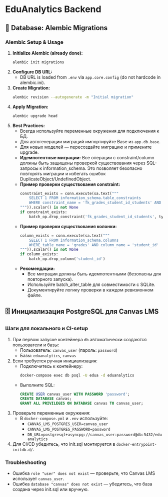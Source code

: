# EduAnalytics Backend

## 📌 Database: Alembic Migrations

### Alembic Setup & Usage

1. **Initialize Alembic (already done):**
   ```bash
   alembic init migrations
   ```
2. **Configure DB URL:**
   - DB URL is loaded from `.env` via `app.core.config` (do not hardcode in alembic.ini).
3. **Create Migration:**
   ```bash
   alembic revision --autogenerate -m "Initial migration"
   ```
4. **Apply Migration:**
   ```bash
   alembic upgrade head
   ```
5. **Best Practices:**
   - Всегда используйте переменные окружения для подключения к БД.
   - Для автогенерации миграций импортируйте Base из `app.db.base`.
   - Для новых моделей — пересоздайте миграцию и примените upgrade.
   - **Идемпотентные миграции:** Все операции с constraint/column должны быть защищены проверкой существования через SQL-запросы к information_schema. Это позволяет безопасно повторять миграции и избегать ошибок DuplicateObject/UndefinedObject.
   - **Пример проверки существования constraint:**
     ```python
     constraint_exists = conn.execute(sa.text("""
         SELECT 1 FROM information_schema.table_constraints
         WHERE constraint_name = 'fk_grades_student_id_students' AND table_name = 'grades'
     """)).scalar() is not None
     if constraint_exists:
         batch_op.drop_constraint('fk_grades_student_id_students', type_='foreignkey')
     ```
   - **Пример проверки существования колонки:**
     ```python
     column_exists = conn.execute(sa.text("""
         SELECT 1 FROM information_schema.columns
         WHERE table_name = 'grades' AND column_name = 'student_id'
     """)).scalar() is not None
     if column_exists:
         batch_op.drop_column('student_id')
     ```
   - **Рекомендации:**
     - Все миграции должны быть идемпотентными (безопасны для повторного запуска).
     - Используйте batch_alter_table для совместимости с SQLite.
     - Документируйте логику проверки в каждом ревизионном файле.

## 🗄️ Инициализация PostgreSQL для Canvas LMS

### Шаги для локального и CI-setup

1. При первом запуске контейнера `db` автоматически создаются пользователи и базы:
   - Пользователь: `canvas_user` (пароль: `password`)
   - Базы: `eduanalytics`, `canvas`
2. Если требуется ручная инициализация:
   - Подключитесь к контейнеру:
     ```bash
     docker-compose exec db psql -U edua -d eduanalytics
     ```
   - Выполните SQL:
     ```sql
     CREATE USER canvas_user WITH PASSWORD 'password';
     CREATE DATABASE canvas;
     GRANT ALL PRIVILEGES ON DATABASE canvas TO canvas_user;
     ```
3. Проверьте переменные окружения:
   - В `docker-compose.yml` и `.env` используйте:
     - `CANVAS_LMS_POSTGRES_USER=canvas_user`
     - `CANVAS_LMS_POSTGRES_PASSWORD=password`
     - `DB_URL=postgresql+asyncpg://canvas_user:password@db:5432/eduanalytics`
4. Для CI/CD убедитесь, что init.sql монтируется в `docker-entrypoint-initdb.d/`.

### Troubleshooting
- Ошибка `role "user" does not exist` — проверьте, что Canvas LMS использует `canvas_user`.
- Ошибка `database "canvas" does not exist` — убедитесь, что база создана через init.sql или вручную.